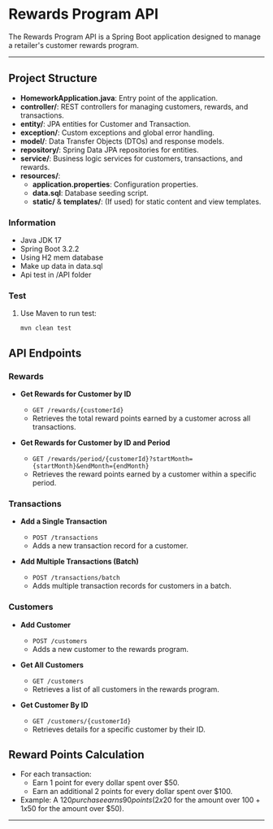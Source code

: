 # Rewards Program API

The Rewards Program API is a Spring Boot application designed to manage a retailer's customer rewards program.

---

## Project Structure

- **HomeworkApplication.java**: Entry point of the application.
- **controller/**: REST controllers for managing customers, rewards, and transactions.
- **entity/**: JPA entities for Customer and Transaction.
- **exception/**: Custom exceptions and global error handling.
- **model/**: Data Transfer Objects (DTOs) and response models.
- **repository/**: Spring Data JPA repositories for entities.
- **service/**: Business logic services for customers, transactions, and rewards.
- **resources/**:
  - **application.properties**: Configuration properties.
  - **data.sql**: Database seeding script.
  - **static/** & **templates/**: (If used) for static content and view templates.

### Information

- Java JDK 17
- Spring Boot 3.2.2
- Using H2 mem database
- Make up data in data.sql
- Api test in /API folder

### Test

1. Use Maven to run test:
   ```shell
   mvn clean test
   ```

## API Endpoints

### Rewards

- **Get Rewards for Customer by ID**
  - `GET /rewards/{customerId}`
  - Retrieves the total reward points earned by a customer across all transactions.

- **Get Rewards for Customer by ID and Period**
  - `GET /rewards/period/{customerId}?startMonth={startMonth}&endMonth={endMonth}`
  - Retrieves the reward points earned by a customer within a specific period.

### Transactions

- **Add a Single Transaction**
  - `POST /transactions`
  - Adds a new transaction record for a customer.

- **Add Multiple Transactions (Batch)**
  - `POST /transactions/batch`
  - Adds multiple transaction records for customers in a batch.

### Customers

- **Add Customer**
  - `POST /customers`
  - Adds a new customer to the rewards program.

- **Get All Customers**
  - `GET /customers`
  - Retrieves a list of all customers in the rewards program.

- **Get Customer By ID**
  - `GET /customers/{customerId}`
  - Retrieves details for a specific customer by their ID.

## Reward Points Calculation

- For each transaction:
  - Earn 1 point for every dollar spent over $50.
  - Earn an additional 2 points for every dollar spent over $100.
- Example: A $120 purchase earns 90 points (2x$20 for the amount over $100 + 1x$50 for the amount over $50).

---
